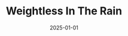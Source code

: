 ---
layout: track
title: Weightless In The Rain
permalink: /tracks/weightless-in-the-rain/
description: "A StudioRich lo-fi track."
image: /assets/covers/weightless-in-the-rain.webp
date: 2025-01-01
duration: "132.19"
album: "Stranger Vibes"
mood: [Energetic, Aggressive]
genre: [lo-fi, synthwave, soul]
featured: true

---